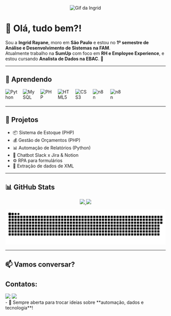 <!-- Coloque aqui o seu GIF pessoal -->
<p align="center">
  <img src="SEU_GIF_AQUI.gif" width="200px" alt="Gif da Ingrid" />
</p>

# 👋 Olá, tudo bem?!  

Sou a **Ingrid Rayane**, moro em **São Paulo** e estou no **1º semestre de Análise e Desenvolvimento de Sistemas na FAM**.  
Atualmente trabalho na **SumUp** com foco em **RH e Employee Experience**, e estou cursando **Analista de Dados na EBAC**. 🚀  

---

## 🌱 Aprendendo

<div style="display: flex; align-items: center; gap: 15px; flex-wrap: wrap;">
  <!-- Python -->
  <img src="https://cdn.jsdelivr.net/gh/devicons/devicon/icons/python/python-original.svg" title="Python" alt="Python" width="40" height="40"/>

  <!-- SQL (MySQL e SQLite) -->
  <img src="https://cdn.jsdelivr.net/gh/devicons/devicon/icons/mysql/mysql-original.svg" title="MySQL" alt="MySQL" width="40" height="40"/>

  <!-- PHP, HTML e CSS -->
  <img src="https://cdn.jsdelivr.net/gh/devicons/devicon/icons/php/php-original.svg" title="PHP" alt="PHP" width="40" height="40"/>
  <img src="https://cdn.jsdelivr.net/gh/devicons/devicon/icons/html5/html5-original.svg" title="HTML5" alt="HTML5" width="40" height="40"/>
  <img src="https://cdn.jsdelivr.net/gh/devicons/devicon/icons/css3/css3-original.svg" title="CSS3" alt="CSS3" width="40" height="40"/>

  <!-- No-code / Low-code -->
  <img src="https://n8n.io/favicon.ico" title="n8n" alt="n8n" width="40" height="40"/>
   <img src="https://img.icons8.com/?size=100&id=by7K6EO4PeHT&format=png&color=000000" title="n8n" alt="n8n" width="40" height="40"/>
  
</div>

---

## 🔭 Projetos
- 📦 Sistema de Estoque (PHP)  
- 💰 Gestão de Orçamentos (PHP)  
- 📊 Automação de Relatórios (Python)  
- 🤖 Chatbot Slack x Jira & Notion  
- ⚙️ RPA para formulários  
- 📂 Extração de dados de XML  

---

## 📊 GitHub Stats
<div align="center">
  <a href="https://github.com/ingridrayane1998">
    <img loading="lazy" height="180em" src="https://github-readme-stats.vercel.app/api/top-langs/?username=ingridrayane1998&layout=compact&langs_count=7&theme=dracula"/>
    <img loading="lazy" height="180em" src="https://github-readme-stats.vercel.app/api?username=ingridrayane1998&show_icons=true&theme=dracula&include_all_commits=true&count_private=true"/>
  </a>
</div>  

<p align="center">
  <img src="https://github.com/ingridrayane1998/ingridrayane1998/blob/output/github-contribution-grid-snake.svg" alt="Snake animation"/>
</p>

---

## 📫 Vamos conversar?
## Contatos:
<div>
<a href = "mailto:contato@ingridrayane1998"><img loading="lazy" src="https://img.shields.io/badge/Gmail-D14836?style=for-the-badge&logo=gmail&logoColor=white" target="_blank"></a>
<a href="www.linkedin.com/in/ingrid-rayane-5977a0195" target="_blank"><img loading="lazy" src="https://img.shields.io/badge/-LinkedIn-%230077B5?style=for-the-badge&logo=linkedin&logoColor=white" target="_blank"></a>   
</div>
- 🚀 Sempre aberta para trocar ideias sobre **automação, dados e tecnologia**!  
